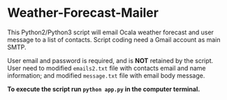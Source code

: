# Weather-Forecast-Mailer
This Python2/Python3 script will email Ocala weather forecast and user message to a list of contacts.  Script coding need a Gmail account as main SMTP.

User email and password is required, and is __NOT__ retained by the script.  User need to modified `emails2.txt` file with contacts email and name information; and modified `message.txt` file with email body message.

__To execute the script run `python app.py` in the computer terminal.__
